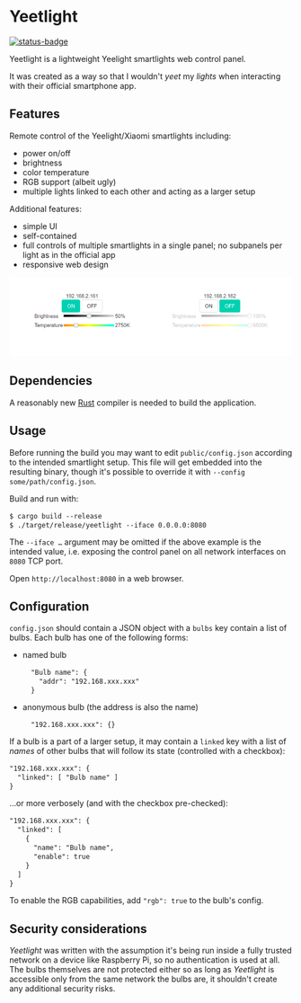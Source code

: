 # Yeetlight

[![status-badge](https://ci.codeberg.org/api/badges/13628/status.svg)](https://ci.codeberg.org/repos/13628)

Yeetlight is a lightweight Yeelight smartlights web control panel.

It was created as a way so that I wouldn't *yeet* my *lights* when
interacting with their official smartphone app.

## Features

Remote control of the Yeelight/Xiaomi smartlights including:
- power on/off
- brightness
- color temperature
- RGB support (albeit ugly)
- multiple lights linked to each other and acting as a larger setup

Additional features:
- simple UI
- self-contained
- full controls of multiple smartlights in a single panel; no
  subpanels per light as in the official app
- responsive web design

![](https://raw.githubusercontent.com/vifon/yeetlight/master/images/screenshot1.png)

## Dependencies

A reasonably new [Rust](https://www.rust-lang.org/) compiler is needed
to build the application.

## Usage

Before running the build you may want to edit `public/config.json`
according to the intended smartlight setup.  This file will get
embedded into the resulting binary, though it's possible to override
it with `--config some/path/config.json`.

Build and run with:

    $ cargo build --release
    $ ./target/release/yeetlight --iface 0.0.0.0:8080

The `--iface …` argument may be omitted if the above example is the
intended value, i.e. exposing the control panel on all network
interfaces on `8080` TCP port.

Open `http://localhost:8080` in a web browser.

## Configuration

`config.json` should contain a JSON object with a `bulbs` key contain
a list of bulbs.  Each bulb has one of the following forms:

- named bulb

        "Bulb name": {
          "addr": "192.168.xxx.xxx"
        }

- anonymous bulb (the address is also the name)

        "192.168.xxx.xxx": {}

If a bulb is a part of a larger setup, it may contain a `linked` key
with a list of *names* of other bulbs that will follow its state
(controlled with a checkbox):

    "192.168.xxx.xxx": {
      "linked": [ "Bulb name" ]
    }

…or more verbosely (and with the checkbox pre-checked):

    "192.168.xxx.xxx": {
      "linked": [
        {
          "name": "Bulb name",
          "enable": true
        }
      ]
    }

To enable the RGB capabilities, add `"rgb": true` to the
bulb's config.

## Security considerations

*Yeetlight* was written with the assumption it's being run inside
a fully trusted network on a device like Raspberry Pi, so no
authentication is used at all.  The bulbs themselves are not protected
either so as long as *Yeetlight* is accessible only from the same
network the bulbs are, it shouldn't create any additional
security risks.
